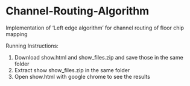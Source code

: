# Channel-Routing-Algorithm
Implementation of ‘Left edge algorithm’ for channel routing of floor chip mapping

Running Instructions:

1. Download show.html and show_files.zip and save those in the same folder
2. Extract show show_files.zip in the same folder
3. Open show.html with google chrome to see the results
